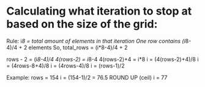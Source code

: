 

# Calculating what iteration to stop at based on the size of the grid:

Rule: i*8 = total amount of elements in that iteration 
One row contains (i*8-4)/4 + 2 elements
So, total_rows = (i*8-4)/4 + 2 

rows - 2 = (i*8-4)/4
4(rows-2) = i*8-4
4(rows-2)+4 = i*8
 i = (4(rows-2)+4)/8
i = (4rows-8+4)/8
i = (4rows-4)/8
i = (rows-1)/2        
        
Example: rows = 154
i = (154-1)/2 = 76.5
ROUND UP (ceil)
i = 77
